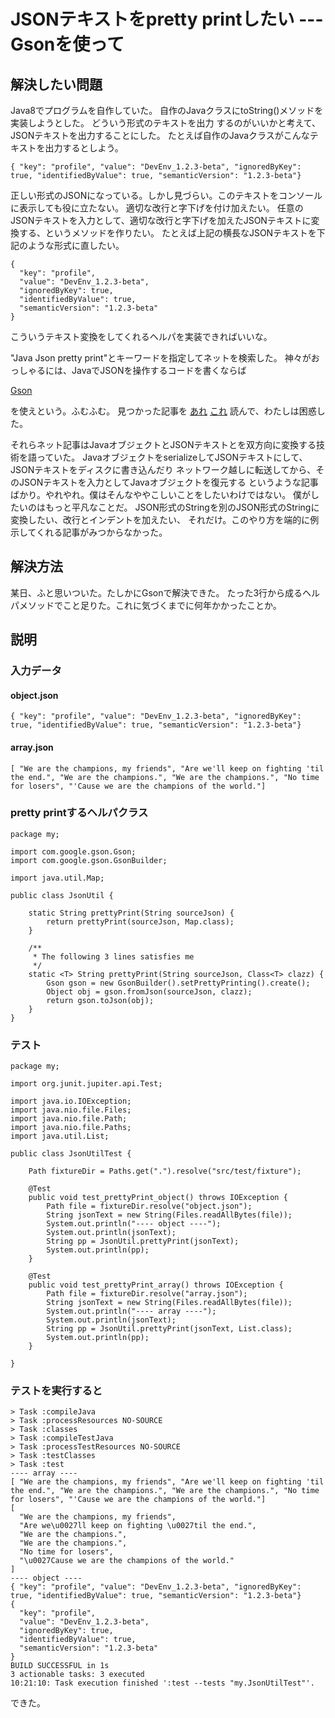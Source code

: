 # JSONテキストをpretty printしたい --- Gsonを使って

## 解決したい問題

Java8でプログラムを自作していた。
自作のJavaクラスにtoString()メソッドを実装しようとした。
どういう形式のテキストを出力 するのがいいかと考えて、JSONテキストを出力することにした。
たとえば自作のJavaクラスがこんなテキストを出力するとしよう。

    { "key": "profile", "value": "DevEnv_1.2.3-beta", "ignoredByKey": true, "identifiedByValue": true, "semanticVersion": "1.2.3-beta"}

正しい形式のJSONになっている。しかし見づらい。このテキストをコンソールに表示しても役に立たない。
適切な改行と字下げを付け加えたい。
任意のJSONテキストを入力として、適切な改行と字下げを加えたJSONテキストに変換する、というメソッドを作りたい。
たとえば上記の横長なJSONテキストを下記のような形式に直したい。

    {
      "key": "profile",
      "value": "DevEnv_1.2.3-beta",
      "ignoredByKey": true,
      "identifiedByValue": true,
      "semanticVersion": "1.2.3-beta"
    }

こういうテキスト変換をしてくれるヘルパを実装できればいいな。

"Java Json pretty print"とキーワードを指定してネットを検索した。
神々がおっしゃるには、JavaでJSONを操作するコードを書くならば

[Gson](https://github.com/google/gson)

を使えという。ふむふむ。 見つかった記事を
[あれ](https://www.baeldung.com/java-json)
[これ](https://qiita.com/u-chida/items/cbdd040e4199a10936dc)
読んで、わたしは困惑した。

それらネット記事はJavaオブジェクトとJSONテキストとを双方向に変換する技術を語っていた。
JavaオブジェクトをserializeしてJSONテキストにして、JSONテキストをディスクに書き込んだり
ネットワーク越しに転送してから、そのJSONテキストを入力としてJavaオブジェクトを復元する
というような記事ばかり。やれやれ。僕はそんなややこしいことをしたいわけではない。
僕がしたいのはもっと平凡なことだ。
JSON形式のStringを別のJSON形式のStringに変換したい、改行とインデントを加えたい、
それだけ。このやり方を端的に例示してくれる記事がみつからなかった。

## 解決方法

某日、ふと思いついた。たしかにGsonで解決できた。
たった3行から成るヘルパメソッドでこと足りた。これに気づくまでに何年かかったことか。

## 説明

### 入力データ

#### object.json

    { "key": "profile", "value": "DevEnv_1.2.3-beta", "ignoredByKey": true, "identifiedByValue": true, "semanticVersion": "1.2.3-beta"}

#### array.json

    [ "We are the champions, my friends", "Are we'll keep on fighting 'til the end.", "We are the champions.", "We are the champions.", "No time for losers", "'Cause we are the champions of the world."]

### pretty printするヘルパクラス

    package my;

    import com.google.gson.Gson;
    import com.google.gson.GsonBuilder;

    import java.util.Map;

    public class JsonUtil {

        static String prettyPrint(String sourceJson) {
            return prettyPrint(sourceJson, Map.class);
        }

        /**
         * The following 3 lines satisfies me
         */
        static <T> String prettyPrint(String sourceJson, Class<T> clazz) {
            Gson gson = new GsonBuilder().setPrettyPrinting().create();
            Object obj = gson.fromJson(sourceJson, clazz);
            return gson.toJson(obj);
        }
    }

### テスト

    package my;

    import org.junit.jupiter.api.Test;

    import java.io.IOException;
    import java.nio.file.Files;
    import java.nio.file.Path;
    import java.nio.file.Paths;
    import java.util.List;

    public class JsonUtilTest {

        Path fixtureDir = Paths.get(".").resolve("src/test/fixture");

        @Test
        public void test_prettyPrint_object() throws IOException {
            Path file = fixtureDir.resolve("object.json");
            String jsonText = new String(Files.readAllBytes(file));
            System.out.println("---- object ----");
            System.out.println(jsonText);
            String pp = JsonUtil.prettyPrint(jsonText);
            System.out.println(pp);
        }

        @Test
        public void test_prettyPrint_array() throws IOException {
            Path file = fixtureDir.resolve("array.json");
            String jsonText = new String(Files.readAllBytes(file));
            System.out.println("---- array ----");
            System.out.println(jsonText);
            String pp = JsonUtil.prettyPrint(jsonText, List.class);
            System.out.println(pp);
        }

    }

### テストを実行すると

    > Task :compileJava
    > Task :processResources NO-SOURCE
    > Task :classes
    > Task :compileTestJava
    > Task :processTestResources NO-SOURCE
    > Task :testClasses
    > Task :test
    ---- array ----
    [ "We are the champions, my friends", "Are we'll keep on fighting 'til the end.", "We are the champions.", "We are the champions.", "No time for losers", "'Cause we are the champions of the world."]
    [
      "We are the champions, my friends",
      "Are we\u0027ll keep on fighting \u0027til the end.",
      "We are the champions.",
      "We are the champions.",
      "No time for losers",
      "\u0027Cause we are the champions of the world."
    ]
    ---- object ----
    { "key": "profile", "value": "DevEnv_1.2.3-beta", "ignoredByKey": true, "identifiedByValue": true, "semanticVersion": "1.2.3-beta"}
    {
      "key": "profile",
      "value": "DevEnv_1.2.3-beta",
      "ignoredByKey": true,
      "identifiedByValue": true,
      "semanticVersion": "1.2.3-beta"
    }
    BUILD SUCCESSFUL in 1s
    3 actionable tasks: 3 executed
    10:21:10: Task execution finished ':test --tests "my.JsonUtilTest"'.

できた。
